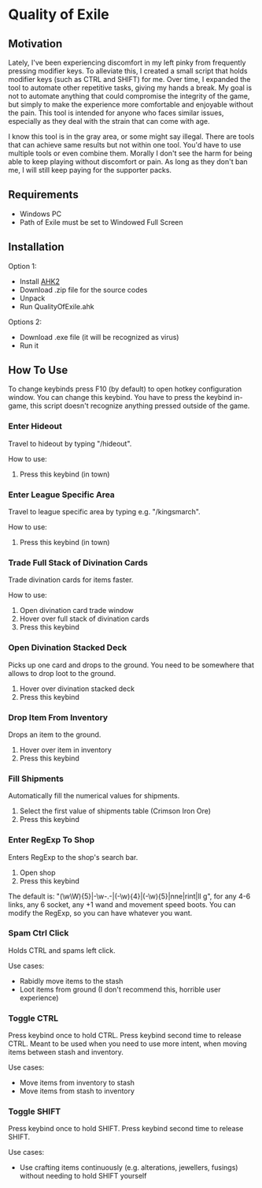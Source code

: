 # Quality of Exile

## Motivation

Lately, I've been experiencing discomfort in my left pinky from frequently pressing modifier keys. To alleviate this, I created a small script that holds modifier keys (such as CTRL and SHIFT) for me. Over time, I expanded the tool to automate other repetitive tasks, giving my hands a break. My goal is not to automate anything that could compromise the integrity of the game, but simply to make the experience more comfortable and enjoyable without the pain. This tool is intended for anyone who faces similar issues, especially as they deal with the strain that can come with age.

I know this tool is in the gray area, or some might say illegal. There are tools that can achieve same results but not within one tool. You'd have to use multiple tools or even combine them. Morally I don't see the harm for being able to keep playing without discomfort or pain. As long as they don't ban me, I will still keep paying for the supporter packs.

## Requirements

- Windows PC
- Path of Exile must be set to Windowed Full Screen

## Installation

Option 1:
- Install [AHK2](https://www.autohotkey.com/)
- Download .zip file for the source codes
- Unpack
- Run QualityOfExile.ahk

Options 2:
- Download .exe file (it will be recognized as virus)
- Run it

## How To Use

To change keybinds press F10 (by default) to open hotkey configuration window. You can change this keybind. You have to press the keybind in-game, this script doesn't recognize anything pressed outside of the game.

### Enter Hideout
Travel to hideout by typing "/hideout".

How to use:
1. Press this keybind (in town)

### Enter League Specific Area
Travel to league specific area by typing e.g. "/kingsmarch".

How to use:
1. Press this keybind (in town)

### Trade Full Stack of Divination Cards
Trade divination cards for items faster.

How to use:
1. Open divination card trade window
2. Hover over full stack of divination cards
3. Press this keybind

### Open Divination Stacked Deck
Picks up one card and drops to the ground. You need to be somewhere that allows to drop loot to the ground. 

1. Hover over divination stacked deck
2. Press this keybind

### Drop Item From Inventory
Drops an item to the ground.

1. Hover over item in inventory
2. Press this keybind

### Fill Shipments
Automatically fill the numerical values for shipments.

1. Select the first value of shipments table (Crimson Iron Ore)
2. Press this keybind

### Enter RegExp To Shop
Enters RegExp to the shop's search bar.

1. Open shop
2. Press this keybind

The default is: "(\w\W){5}|-\w-.-|(-\w){4}|(-\w){5}|nne|rint|ll g", for any 4-6 links, any 6 socket, any +1 wand and movement speed boots. You can modify the RegExp, so you can have whatever you want.

### Spam Ctrl Click
Holds CTRL and spams left click.

Use cases:
- Rabidly move items to the stash
- Loot items from ground (I don't recommend this, horrible user experience)

### Toggle CTRL
Press keybind once to hold CTRL. Press keybind second time to release CTRL. Meant to be used when you need to use more intent, when moving items between stash and inventory.

Use cases:
- Move items from inventory to stash
- Move items from stash to inventory 

### Toggle SHIFT
Press keybind once to hold SHIFT. Press keybind second time to release SHIFT.

Use cases:
- Use crafting items continuously (e.g. alterations, jewellers, fusings) without needing to hold SHIFT yourself

